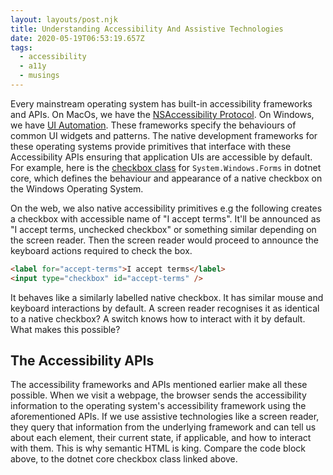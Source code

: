 ```yaml
---
layout: layouts/post.njk
title: Understanding Accessibility And Assistive Technologies
date: 2020-05-19T06:53:19.657Z
tags:
  - accessibility
  - a11y
  - musings
---
```

Every mainstream operating system has built-in accessibility frameworks and APIs. On MacOs, we have the [NSAccessibility Protocol](https://developer.apple.com/documentation/appkit/nsaccessibilityprotocol). On Windows, we have [UI Automation](https://docs.microsoft.com/en-us/windows/win32/winauto/entry-uiauto-win32). These frameworks specify the behaviours of common UI widgets and patterns. The native development frameworks for these operating systems provide primitives that interface with these Accessibility APIs ensuring that application UIs are accessible by default. For example, here is the [checkbox class](https://docs.microsoft.com/en-us/dotnet/api/system.windows.forms.checkbox?view=netcore-3.1) for `System.Windows.Forms` in dotnet core, which defines the behaviour and appearance of a native checkbox on the Windows Operating System.

On the web, we also native accessibility primitives e.g the following creates a checkbox with accessible name of "I accept terms". It'll be announced as "I accept terms, unchecked checkbox" or something similar depending on the screen reader. Then the screen reader would proceed to announce the keyboard actions required to check the box. 

```html
<label for="accept-terms">I accept terms</label>
<input type="checkbox" id="accept-terms" />
```

It behaves like a similarly labelled native checkbox. It has similar mouse and keyboard interactions by default. A screen reader recognises it as identical to a native checkbox? A switch knows how to interact with it by default. What makes this possible?



## The Accessibility APIs

The accessibility frameworks and APIs mentioned earlier make all these possible. When we visit a webpage, the browser sends the accessibility information to the operating system's accessibility framework using the aforementioned APIs. If we use assistive technologies like a screen reader, they query that information from the underlying framework and can tell us about each element, their current state, if applicable, and how to interact with them. This is why semantic HTML is king. Compare the code block above, to the dotnet core checkbox class linked above.